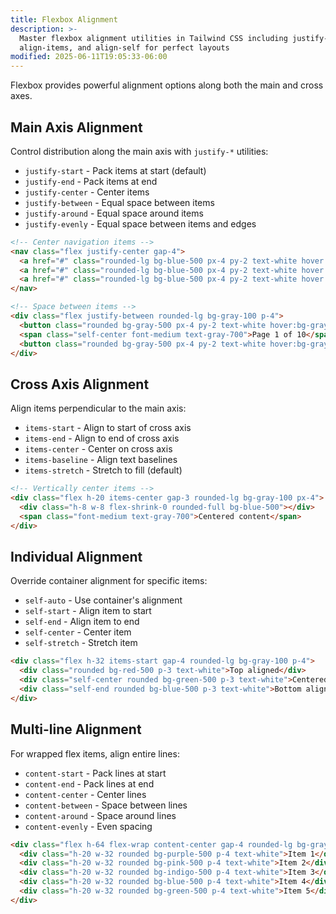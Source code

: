 ```yaml
---
title: Flexbox Alignment
description: >-
  Master flexbox alignment utilities in Tailwind CSS including justify-content,
  align-items, and align-self for perfect layouts
modified: 2025-06-11T19:05:33-06:00
---
```


Flexbox provides powerful alignment options along both the main and cross axes.

## Main Axis Alignment

Control distribution along the main axis with `justify-*` utilities:

- `justify-start` - Pack items at start (default)
- `justify-end` - Pack items at end
- `justify-center` - Center items
- `justify-between` - Equal space between items
- `justify-around` - Equal space around items
- `justify-evenly` - Equal space between items and edges

```html tailwind
<!-- Center navigation items -->
<nav class="flex justify-center gap-4">
  <a href="#" class="rounded-lg bg-blue-500 px-4 py-2 text-white hover:bg-blue-600">Home</a>
  <a href="#" class="rounded-lg bg-blue-500 px-4 py-2 text-white hover:bg-blue-600">About</a>
  <a href="#" class="rounded-lg bg-blue-500 px-4 py-2 text-white hover:bg-blue-600">Contact</a>
</nav>

<!-- Space between items -->
<div class="flex justify-between rounded-lg bg-gray-100 p-4">
  <button class="rounded bg-gray-500 px-4 py-2 text-white hover:bg-gray-600">Previous</button>
  <span class="self-center font-medium text-gray-700">Page 1 of 10</span>
  <button class="rounded bg-gray-500 px-4 py-2 text-white hover:bg-gray-600">Next</button>
</div>
```

## Cross Axis Alignment

Align items perpendicular to the main axis:

- `items-start` - Align to start of cross axis
- `items-end` - Align to end of cross axis
- `items-center` - Center on cross axis
- `items-baseline` - Align text baselines
- `items-stretch` - Stretch to fill (default)

```html tailwind
<!-- Vertically center items -->
<div class="flex h-20 items-center gap-3 rounded-lg bg-gray-100 px-4">
  <div class="h-8 w-8 flex-shrink-0 rounded-full bg-blue-500"></div>
  <span class="font-medium text-gray-700">Centered content</span>
</div>
```

## Individual Alignment

Override container alignment for specific items:

- `self-auto` - Use container's alignment
- `self-start` - Align item to start
- `self-end` - Align item to end
- `self-center` - Center item
- `self-stretch` - Stretch item

```html tailwind
<div class="flex h-32 items-start gap-4 rounded-lg bg-gray-100 p-4">
  <div class="rounded bg-red-500 p-3 text-white">Top aligned</div>
  <div class="self-center rounded bg-green-500 p-3 text-white">Centered</div>
  <div class="self-end rounded bg-blue-500 p-3 text-white">Bottom aligned</div>
</div>
```

## Multi-line Alignment

For wrapped flex items, align entire lines:

- `content-start` - Pack lines at start
- `content-end` - Pack lines at end
- `content-center` - Center lines
- `content-between` - Space between lines
- `content-around` - Space around lines
- `content-evenly` - Even spacing

```html tailwind
<div class="flex h-64 flex-wrap content-center gap-4 rounded-lg bg-gray-100 p-4">
  <div class="h-20 w-32 rounded bg-purple-500 p-4 text-white">Item 1</div>
  <div class="h-20 w-32 rounded bg-pink-500 p-4 text-white">Item 2</div>
  <div class="h-20 w-32 rounded bg-indigo-500 p-4 text-white">Item 3</div>
  <div class="h-20 w-32 rounded bg-blue-500 p-4 text-white">Item 4</div>
  <div class="h-20 w-32 rounded bg-green-500 p-4 text-white">Item 5</div>
</div>
```
